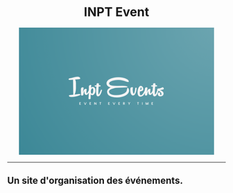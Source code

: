 
<center>
<h1>INPT Event</h1>
 </center>
 

<p align="center">
  <img src="https://github.com/Soulaimane99OuladBelayachi/INPT_Event/blob/main/src/main/webapp/images/logo.png" width="450" title="hover text">
</p>
<hr>


<h2>Un site d'organisation des événements.</h2>
